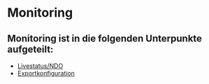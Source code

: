 # Monitoring

## Monitoring ist in die folgenden Unterpunkte aufgeteilt:

-   [Livestatus/NDO](./livestatus-ndo.md)
-   [Exportkonfiguration](./exportkonfiguration.md)
